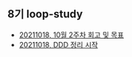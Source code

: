 ## 8기 loop-study
- [20211018, 10월 2주차 회고 및 목표](https://loopstudy.tistory.com/280)
- [20211018, DDD 정리 시작](https://loopstudy.tistory.com/category/개발/DDD)

 